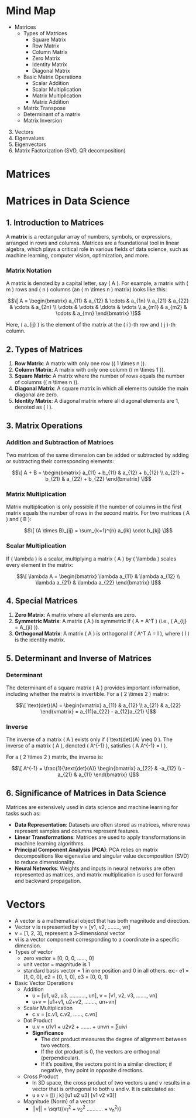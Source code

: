 # Mind Map
- Matrices
  - Types of Matrices
    - Square Matrix
    - Row Matrix
    - Column Matrix
    - Zero Matrix
    - Identity Matrix
    - Diagonal Matrix
  - Basic Matrix Operations
    - Scalar Addition
    - Scalar Multiplication
    - Matrix Multiplication
    - Matrix Addition
  - Matrix Transpose
  - Determinant of a matrix
  - Matrix Inversion
3. Vectors
4. Eigenvalues
5. Eigenvectors
6. Matrix Factorization (SVD, QR decomposition)

# Matrices
# **Matrices in Data Science**

## **1. Introduction to Matrices**

A **matrix** is a rectangular array of numbers, symbols, or expressions, arranged in rows and columns. Matrices are a foundational tool in linear algebra, which plays a critical role in various fields of data science, such as machine learning, computer vision, optimization, and more.

### **Matrix Notation**
A matrix is denoted by a capital letter, say \( A \). For example, a matrix with \( m \) rows and \( n \) columns (an \( m \times n \) matrix) looks like this:
```math
\[
A = \begin{bmatrix} 
a_{11} & a_{12} & \cdots & a_{1n} \\
a_{21} & a_{22} & \cdots & a_{2n} \\
\vdots & \vdots & \ddots & \vdots \\
a_{m1} & a_{m2} & \cdots & a_{mn}
\end{bmatrix}
\]
```
Here, \( a_{ij} \) is the element of the matrix at the \( i \)-th row and \( j \)-th column.

## **2. Types of Matrices**

1. **Row Matrix**: A matrix with only one row (\( 1 \times n \)).
2. **Column Matrix**: A matrix with only one column (\( m \times 1 \)).
3. **Square Matrix**: A matrix where the number of rows equals the number of columns (\( n \times n \)).
4. **Diagonal Matrix**: A square matrix in which all elements outside the main diagonal are zero.
5. **Identity Matrix**: A diagonal matrix where all diagonal elements are 1, denoted as \( I \).

## **3. Matrix Operations**

### **Addition and Subtraction of Matrices**
Two matrices of the same dimension can be added or subtracted by adding or subtracting their corresponding elements:
```math
\[
A + B = \begin{bmatrix} 
a_{11} + b_{11} & a_{12} + b_{12} \\
a_{21} + b_{21} & a_{22} + b_{22} 
\end{bmatrix}
\]
```
### **Matrix Multiplication**
Matrix multiplication is only possible if the number of columns in the first matrix equals the number of rows in the second matrix. For two matrices \( A \) and \( B \):
```math
\[
(A \times B)_{ij} = \sum_{k=1}^{n} a_{ik} \cdot b_{kj}
\]
```
### **Scalar Multiplication**
If \( \lambda \) is a scalar, multiplying a matrix \( A \) by \( \lambda \) scales every element in the matrix:
```math
\[
\lambda A = \begin{bmatrix} 
\lambda a_{11} & \lambda a_{12} \\
\lambda a_{21} & \lambda a_{22}
\end{bmatrix}
\]
```
## **4. Special Matrices**

1. **Zero Matrix**: A matrix where all elements are zero.
2. **Symmetric Matrix**: A matrix \( A \) is symmetric if \( A = A^T \) (i.e., \( A_{ij} = A_{ji} \)).
3. **Orthogonal Matrix**: A matrix \( A \) is orthogonal if \( A^T A = I \), where \( I \) is the identity matrix.

## **5. Determinant and Inverse of Matrices**

### **Determinant**
The determinant of a square matrix \( A \) provides important information, including whether the matrix is invertible. For a \( 2 \times 2 \) matrix:
```math
\[
\text{det}(A) = \begin{vmatrix} 
a_{11} & a_{12} \\
a_{21} & a_{22}
\end{vmatrix} = a_{11}a_{22} - a_{12}a_{21}
\]
```
### **Inverse**
The inverse of a matrix \( A \) exists only if \( \text{det}(A) \neq 0 \). The inverse of a matrix \( A \), denoted \( A^{-1} \), satisfies \( A A^{-1} = I \).

For a \( 2 \times 2 \) matrix, the inverse is:
```math
\[
A^{-1} = \frac{1}{\text{det}(A)} \begin{bmatrix} 
a_{22} & -a_{12} \\
-a_{21} & a_{11}
\end{bmatrix}
\]
```
## **6. Significance of Matrices in Data Science**

Matrices are extensively used in data science and machine learning for tasks such as:

- **Data Representation**: Datasets are often stored as matrices, where rows represent samples and columns represent features.
- **Linear Transformations**: Matrices are used to apply transformations in machine learning algorithms.
- **Principal Component Analysis (PCA)**: PCA relies on matrix decompositions like eigenvalue and singular value decomposition (SVD) to reduce dimensionality.
- **Neural Networks**: Weights and inputs in neural networks are often represented as matrices, and matrix multiplication is used for forward and backward propagation.



# Vectors
- A vector is a mathematical object that has both magnitude and direction.
- Vector v is represented by v = [v1, v2, ........, vn]
- v = [1, 2, 3], represent a 3-dimensional vector
- vi is a vector component corresponding to a coordinate in a specific dimension.
- Types of vector
  - zero vector = [0, 0, 0, ......, 0]
  - unit vector = magnitude is 1
  - standard basis vector = 1 in one position and 0 in all others. ex:- e1 = [1, 0, 0], e2 = [0, 1, 0], e3 = [0, 0, 1]
- Basic Vector Operations
  - Addition
    - u = [u1, u2, u3, ..........., un], v = [v1, v2, v3, ......., vn]
    - u+v = [u1+v1, u2+v2, ........, un+vn]
  - Scalar Multiplication
    - c.v = [c.v1, c.v2, ......, c.vn]
  - Dot Product
    - u.v = u1v1 + u2v2 + ....... + unvn = ∑uivi
    - **Significance**
      - The dot product measures the degree of alignment between two vectors.
      - If the dot product is 0, the vectors are orthogonal (perpendicular).
      - If it’s positive, the vectors point in a similar direction; if negative, they point in opposite directions.
  - Cross Product
    - In 3D space, the cross product of two vectors u and v results in a vector that is orthogonal to both u and v. It is calculated as:
    - u x v = [[i   j  k]
               [u1 u2 u3]
               [v1 v2 v3]]
  - Magnitude (Norm) of a vector
    - ||v|| = \sqrt{(v<sub>1</sub><sup>2</sup> + v<sub>2</sub><sup>2</sup> ........... + v<sub>n</sub><sup>2</sup>)}



